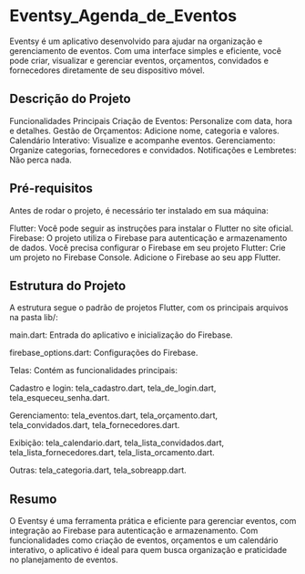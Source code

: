 # Eventsy_Agenda_de_Eventos

Eventsy é um aplicativo desenvolvido para ajudar na organização e gerenciamento de eventos. Com uma interface simples e eficiente, você pode criar, visualizar e gerenciar eventos, orçamentos, convidados e fornecedores diretamente de seu dispositivo móvel.

## Descrição do Projeto

Funcionalidades Principais
Criação de Eventos: Personalize com data, hora e detalhes.
Gestão de Orçamentos: Adicione nome, categoria e valores.
Calendário Interativo: Visualize e acompanhe eventos.
Gerenciamento: Organize categorias, fornecedores e convidados.
Notificações e Lembretes: Não perca nada.

## Pré-requisitos
Antes de rodar o projeto, é necessário ter instalado em sua máquina:

Flutter: Você pode seguir as instruções para instalar o Flutter no site oficial.
Firebase: O projeto utiliza o Firebase para autenticação e armazenamento de dados. Você precisa configurar o Firebase em seu projeto Flutter:
Crie um projeto no Firebase Console.
Adicione o Firebase ao seu app Flutter.

## Estrutura do Projeto
A estrutura segue o padrão de projetos Flutter, com os principais arquivos na pasta lib/:

main.dart: Entrada do aplicativo e inicialização do Firebase.

firebase_options.dart: Configurações do Firebase.

Telas: Contém as funcionalidades principais:

Cadastro e login: tela_cadastro.dart, tela_de_login.dart, tela_esqueceu_senha.dart.

Gerenciamento: tela_eventos.dart, tela_orçamento.dart, tela_convidados.dart, tela_fornecedores.dart.

Exibição: tela_calendario.dart, tela_lista_convidados.dart, tela_lista_fornecedores.dart, tela_lista_orcamento.dart.

Outras: tela_categoria.dart, tela_sobreapp.dart.

## Resumo
O Eventsy é uma ferramenta prática e eficiente para gerenciar eventos, com integração ao Firebase para autenticação e armazenamento. Com funcionalidades como criação de eventos, orçamentos e um calendário interativo, o aplicativo é ideal para quem busca organização e praticidade no planejamento de eventos.
